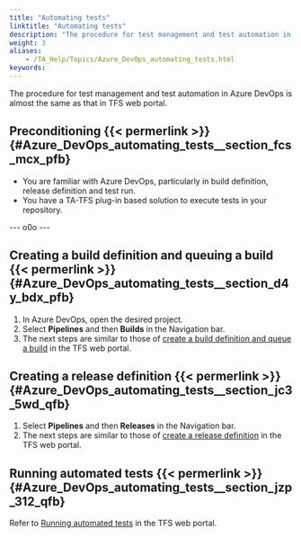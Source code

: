 ```yaml
--- 
title: "Automating tests"
linktitle: "Automating tests"
description: "The procedure for test management and test automation in Azure DevOps is almost the same as that in TFS web portal."
weight: 3
aliases: 
    - /TA_Help/Topics/Azure_DevOps_automating_tests.html
keywords: 
---
```


The procedure for test management and test automation in Azure DevOps is almost the same as that in TFS web portal.

## Preconditioning {{< permerlink >}} {#Azure_DevOps_automating_tests__section_fcs_mcx_pfb} 

-   You are familiar with Azure DevOps, particularly in build definition, release definition and test run.
-   You have a TA-TFS plug-in based solution to execute tests in your repository.

--- o0o ---

## Creating a build definition and queuing a build {{< permerlink >}} {#Azure_DevOps_automating_tests__section_d4y_bdx_pfb} 

1.  In Azure DevOps, open the desired project.
2.  Select **Pipelines** and then **Builds** in the Navigation bar.
3.  The next steps are similar to those of [create a build definition and queue a build](/user-guide/integration-with-third-party-tools/tfs-integration/automated-testing-in-tfs-web-portal/creating-a-build-definition-and-queuing-a-build) in the TFS web portal.

## Creating a release definition {{< permerlink >}} {#Azure_DevOps_automating_tests__section_jc3_5wd_qfb} 

1.  Select **Pipelines** and then **Releases** in the Navigation bar.
2.  The next steps are similar to those of [create a release definition](/user-guide/integration-with-third-party-tools/tfs-integration/automated-testing-in-tfs-web-portal/creating-a-release-definition) in the TFS web portal.

## Running automated tests {{< permerlink >}} {#Azure_DevOps_automating_tests__section_jzp_312_qfb} 

Refer to [Running automated tests](/user-guide/integration-with-third-party-tools/tfs-integration/automated-testing-in-tfs-web-portal/running-automated-tests) in the TFS web portal.



